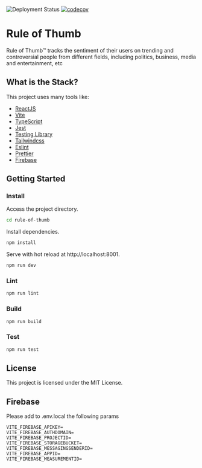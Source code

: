 
![Deployment Status](https://github.com/omarbastos/rule-of-thumb/actions/workflows/deploy.yml/badge.svg)
[![codecov](https://codecov.io/gh/omarbastos/rule-of-thumb/branch/master/graph/badge.svg?token=4QAYO63GCK)](https://codecov.io/gh/omarbastos/rule-of-thumb)
# Rule of Thumb

Rule of Thumb™️ tracks the sentiment of their users on trending and controversial people from different fields, including politics, business, media and entertainment, etc


## What is the Stack?

This project uses many tools like:

- [ReactJS](https://reactjs.org)
- [Vite](https://vitejs.dev)
- [TypeScript](https://www.typescriptlang.org)
- [Jest](https://jestjs.io)
- [Testing Library](https://testing-library.com)
- [Tailwindcss](https://tailwindcss.com)
- [Eslint](https://eslint.org)
- [Prettier](https://prettier.io)
- [Firebase](https://firebase.google.com)

## Getting Started

### Install

Access the project directory.

```bash
cd rule-of-thumb
```

Install dependencies.

```bash
npm install
```

Serve with hot reload at http://localhost:8001.

```bash
npm run dev
```

### Lint

```bash
npm run lint
```

### Build

```bash
npm run build
```

### Test

```bash
npm run test
```

## License

This project is licensed under the MIT License.

## Firebase

Please add to .env.local the following params
```
VITE_FIREBASE_APIKEY=
VITE_FIREBASE_AUTHDOMAIN=
VITE_FIREBASE_PROJECTID=
VITE_FIREBASE_STORAGEBUCKET=
VITE_FIREBASE_MESSAGINGSENDERID=
VITE_FIREBASE_APPID=
VITE_FIREBASE_MEASUREMENTID=
```

